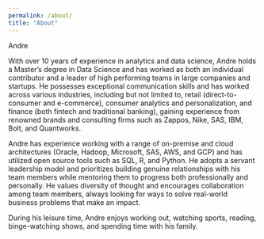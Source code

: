 ```yaml
---
permalink: /about/
title: "About"
---
```


Andre 

With over 10 years of experience in analytics and data science, Andre holds a Master’s degree in Data Science and has worked as both an individual contributor and a leader of high performing teams in large companies and startups. He possesses exceptional communication skills and has worked across various industries, including but not limited to, retail (direct-to-consumer and e-commerce), consumer analytics and personalization, and finance (both fintech and traditional banking), gaining experience from renowned brands and consulting firms such as Zappos, Nike, SAS, IBM, Bolt, and Quantworks.

Andre has experience working with a range of on-premise and cloud architectures (Oracle, Hadoop, Microsoft, SAS, AWS, and GCP) and has utilized open source tools such as SQL, R, and Python. He adopts a servant leadership model and prioritizes building genuine relationships with his team members while mentoring them to progress both professionally and personally. He values diversity of thought and encourages collaboration among team members, always looking for ways to solve real-world business problems that make an impact.

During his leisure time, Andre enjoys working out, watching sports, reading, binge-watching shows, and spending time with his family.